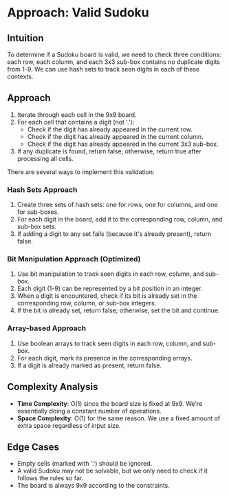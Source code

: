 # Approach: Valid Sudoku

## Intuition
To determine if a Sudoku board is valid, we need to check three conditions: each row, each column, and each 3x3 sub-box contains no duplicate digits from 1-9. We can use hash sets to track seen digits in each of these contexts.

## Approach
1. Iterate through each cell in the 9x9 board.
2. For each cell that contains a digit (not '.'):
   - Check if the digit has already appeared in the current row.
   - Check if the digit has already appeared in the current column.
   - Check if the digit has already appeared in the current 3x3 sub-box.
3. If any duplicate is found, return false; otherwise, return true after processing all cells.

There are several ways to implement this validation:

### Hash Sets Approach
1. Create three sets of hash sets: one for rows, one for columns, and one for sub-boxes.
2. For each digit in the board, add it to the corresponding row, column, and sub-box sets.
3. If adding a digit to any set fails (because it's already present), return false.

### Bit Manipulation Approach (Optimized)
1. Use bit manipulation to track seen digits in each row, column, and sub-box.
2. Each digit (1-9) can be represented by a bit position in an integer.
3. When a digit is encountered, check if its bit is already set in the corresponding row, column, or sub-box integers.
4. If the bit is already set, return false; otherwise, set the bit and continue.

### Array-based Approach
1. Use boolean arrays to track seen digits in each row, column, and sub-box.
2. For each digit, mark its presence in the corresponding arrays.
3. If a digit is already marked as present, return false.

## Complexity Analysis
- **Time Complexity**: O(1) since the board size is fixed at 9x9. We're essentially doing a constant number of operations.
- **Space Complexity**: O(1) for the same reason. We use a fixed amount of extra space regardless of input size.

## Edge Cases
- Empty cells (marked with '.') should be ignored.
- A valid Sudoku may not be solvable, but we only need to check if it follows the rules so far.
- The board is always 9x9 according to the constraints. 